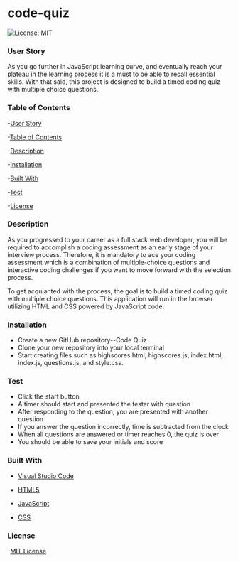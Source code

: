 # code-quiz

![License: MIT](https://img.shields.io/badge/License-MIT-yellow.svg)

### User Story

As you go further in JavaScript learning curve, and eventually reach your plateau in the learning process it is a must to be able to recall essential skills. With that said, this project is designed to build a timed coding quiz with multiple choice questions.

### Table of Contents

-[User Story](https://github.com/gilorcilla/code-quiz#user-story)

-[Table of Contents](https://github.com/gilorcilla/code-quiz#table-of-contents)

-[Description](https://github.com/gilorcilla/code-quiz#description)

-[Installation](https://github.com/gilorcilla/code-quiz#installation)

-[Built With](https://github.com/gilorcilla/code-quiz#built-with)

-[Test](https://github.com/gilorcilla/code-quiz#test)

-[License](https://github.com/gilorcilla/code-quiz#test)

### Description

As you progressed to your career as a full stack web developer, you will be required to accomplish a coding assessment as an early stage of your interview process. Therefore, it is mandatory to ace your coding assessment which is a combination of multiple-choice questions and interactive coding challenges if you want to move forward with the selection process.

To get acquianted with the process, the goal is to build a timed coding quiz with multiple choice questions. This application will run in the browser utilizing HTML and CSS powered by JavaScript code.

### Installation

- Create a new GitHub repository--Code Quiz
- Clone your new repository into your local terminal
- Start creating files such as highscores.html, highscores.js, index.html, index.js, questions.js, and style.css.

### Test

- Click the start button
- A timer should start and presented the tester with question
- After responding to the question, you are presented with another question
- If you answer the question incorrectly, time is subtracted from the clock
- When all questions are answered or timer reaches 0, the quiz is over
- You should be able to save your initials and score

### Built With

- [Visual Studio Code](https://code.visualstudio.com/)

- [HTML5](https://developer.mozilla.org/en-US/docs/Web/Guide/HTML/HTML5)

- [JavaScript](https://developer.mozilla.org/en-US/docs/Web/JavaScript)

- [CSS](https://developer.mozilla.org/en-US/docs/Web/CSS)

### License

-[MIT License](https://opensource.org/licenses/MIT)
